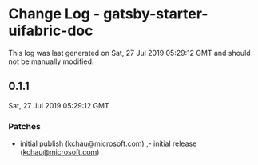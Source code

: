# Change Log - gatsby-starter-uifabric-doc

This log was last generated on Sat, 27 Jul 2019 05:29:12 GMT and should not be manually modified.

## 0.1.1
Sat, 27 Jul 2019 05:29:12 GMT

### Patches

- initial publish (kchau@microsoft.com)
,- initial release (kchau@microsoft.com)
